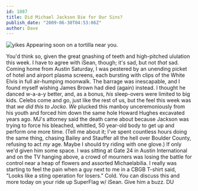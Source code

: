 ```yaml
---
id: 1887
title: Did Michael Jackson Die for Our Sins?
publish_date: "2009-06-30T04:53:06Z"
author: Dave
---
```

![yikes](http://www.flagstafffrenzy.org/wp-content/uploads/2009/06/mike.jpg) Appearing soon on a tortilla near you.

You'd think so, given the great gnashing of teeth and high-pitched ululation this week. I have to agree with iSean, though; it's sad, but not _that_ sad. Coming home from Austin Saturday, I was pestered by an unending picket of hotel and airport plasma screens, each bursting with clips of the White Elvis in full air-humping moonwalk. The barrage was inescapable, and I found myself wishing James Brown had died (again) instead. I thought he danced w-a-a-y better, and, as a bonus, _his_ sleep-overs were limited to big kids. Celebs come and go, just like the rest of us, but the feel this week was that _we did this to Jocko_. _We_ plucked this manboy unceremoniously from his youth and forced him down the same hole Howard Hughes excavated years ago. MJ's attorney said the death came about because Jackson was trying to force his bleached, whittled, 50 year-old body to get up and perform one more time. (Tell me about it; I've spent countless hours doing the same thing, chasing Bailey and Stauffer all the hell over Boulder County, refusing to act _my_ age. Maybe I should try riding with one glove.) If only we'd given him some space. I was sitting at Gate 24 in Austin International and on the TV hanging above, a crowd of mourners was losing the battle for control near a heap of flowers and assorted Michaelabilia. I really was starting to feel the pain when a guy next to me in a CBGB T-shirt said, "Looks like a sting operation for losers." Cold. You can discuss this and more today on your ride up SuperFlag w/ iSean. Give him a buzz. DU
